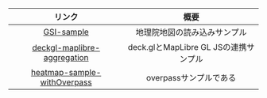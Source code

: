
|リンク|概要|
|:---:|:---:|
|[GSI-sample](./GSI-sample/)|地理院地図の読み込みサンプル|
|[deckgl-maplibre-aggregation](./deckgl-maplibre-aggregation/)|deck.glとMapLibre GL JSの連携サンプル|
|[heatmap-sample-withOverpass](./heatmap-sample-withOverpass/)|overpassサンプルである|